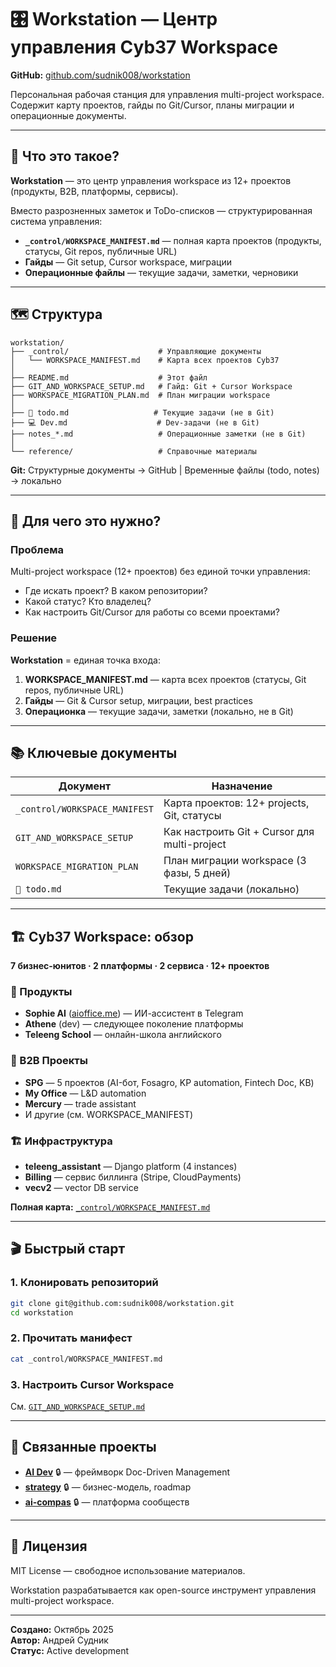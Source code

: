 # 🎛️ Workstation — Центр управления Cyb37 Workspace

**GitHub:** [github.com/sudnik008/workstation](https://github.com/sudnik008/workstation)

Персональная рабочая станция для управления multi-project workspace. Содержит карту проектов, гайды по Git/Cursor, планы миграции и операционные документы.

---

## 📍 Что это такое?

**Workstation** — это центр управления workspace из 12+ проектов (продукты, B2B, платформы, сервисы).

Вместо разрозненных заметок и ToDo-списков — структурированная система управления:

- **`_control/WORKSPACE_MANIFEST.md`** — полная карта проектов (продукты, статусы, Git repos, публичные URL)
- **Гайды** — Git setup, Cursor workspace, миграции
- **Операционные файлы** — текущие задачи, заметки, черновики

---

## 🗺️ Структура

```
workstation/
├── _control/                    # Управляющие документы
│   └── WORKSPACE_MANIFEST.md    # Карта всех проектов Cyb37
│
├── README.md                    # Этот файл
├── GIT_AND_WORKSPACE_SETUP.md   # Гайд: Git + Cursor Workspace
├── WORKSPACE_MIGRATION_PLAN.md  # План миграции workspace
│
├── 🚩 todo.md                   # Текущие задачи (не в Git)
├── 💻 Dev.md                    # Dev-задачи (не в Git)
├── notes_*.md                   # Операционные заметки (не в Git)
│
└── reference/                   # Справочные материалы
```

**Git:** Структурные документы → GitHub | Временные файлы (todo, notes) → локально

---

## 🎯 Для чего это нужно?

### Проблема
Multi-project workspace (12+ проектов) без единой точки управления:
- Где искать проект? В каком репозитории?
- Какой статус? Кто владелец?
- Как настроить Git/Cursor для работы со всеми проектами?

### Решение
**Workstation** = единая точка входа:

1. **WORKSPACE_MANIFEST.md** — карта всех проектов (статусы, Git repos, публичные URL)
2. **Гайды** — Git & Cursor setup, миграции, best practices
3. **Операционка** — текущие задачи, заметки (локально, не в Git)

---

## 📚 Ключевые документы

| Документ                      | Назначение                                    |
| ----------------------------- | --------------------------------------------- |
| `_control/WORKSPACE_MANIFEST` | Карта проектов: 12+ projects, Git, статусы    |
| `GIT_AND_WORKSPACE_SETUP`     | Как настроить Git + Cursor для multi-project  |
| `WORKSPACE_MIGRATION_PLAN`    | План миграции workspace (3 фазы, 5 дней)      |
| `🚩 todo.md`                  | Текущие задачи (локально)                     |

---

## 🏗️ Cyb37 Workspace: обзор

**7 бизнес-юнитов · 2 платформы · 2 сервиса · 12+ проектов**

### 🚀 Продукты
- **Sophie AI** ([aioffice.me](https://aioffice.me)) — ИИ-ассистент в Telegram
- **Athene** (dev) — следующее поколение платформы
- **Teleeng School** — онлайн-школа английского

### 🏢 B2B Проекты
- **SPG** — 5 проектов (AI-бот, Fosagro, KP automation, Fintech Doc, KB)
- **My Office** — L&D automation
- **Mercury** — trade assistant
- И другие (см. WORKSPACE_MANIFEST)

### 🏗️ Инфраструктура
- **teleeng_assistant** — Django platform (4 instances)
- **Billing** — сервис биллинга (Stripe, CloudPayments)
- **vecv2** — vector DB service

**Полная карта:** [`_control/WORKSPACE_MANIFEST.md`](./_control/WORKSPACE_MANIFEST.md)

---

## 🎬 Быстрый старт

### 1. Клонировать репозиторий
```bash
git clone git@github.com:sudnik008/workstation.git
cd workstation
```

### 2. Прочитать манифест
```bash
cat _control/WORKSPACE_MANIFEST.md
```

### 3. Настроить Cursor Workspace
См. [`GIT_AND_WORKSPACE_SETUP.md`](./GIT_AND_WORKSPACE_SETUP.md)

---

## 🔗 Связанные проекты

- **[AI Dev](https://github.com/sudnik008/ai-dev)** 🔒 — фреймворк Doc-Driven Management
- **[strategy](https://github.com/sudnik008/cyb37_strategy)** 🔒 — бизнес-модель, roadmap
- **[ai-compas](https://github.com/sudnik008/ai-compas)** 🔒 — платформа сообществ

---

## 📄 Лицензия

MIT License — свободное использование материалов.

Workstation разрабатывается как open-source инструмент управления multi-project workspace.

---

**Создано:** Октябрь 2025  
**Автор:** Андрей Судник  
**Статус:** Active development



